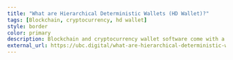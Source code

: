 ```yaml
---
title: "What are Hierarchical Deterministic Wallets (HD Wallet)?"
tags: [Blockchain, cryptocurrency, hd wallet]
style: border
color: primary
description: Blockchain and cryptocurrency wallet software come with a steep learning curve. In this article we will demystify hierarchical deterministic wallets (also referred to as HD wallets), as introduced in Bitcoin Improvement Proposal 32 (BIP32).
external_url: https://ubc.digital/what-are-hierarchical-deterministic-wallets-hd-wallet/
---
```

